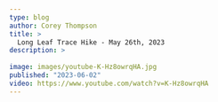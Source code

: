 ```yaml
---
type: blog
author: Corey Thompson
title: >
  Long Leaf Trace Hike - May 26th, 2023
description: >
  
image: images/youtube-K-Hz8owrqHA.jpg
published: "2023-06-02"
video: https://www.youtube.com/watch?v=K-Hz8owrqHA
---
```

